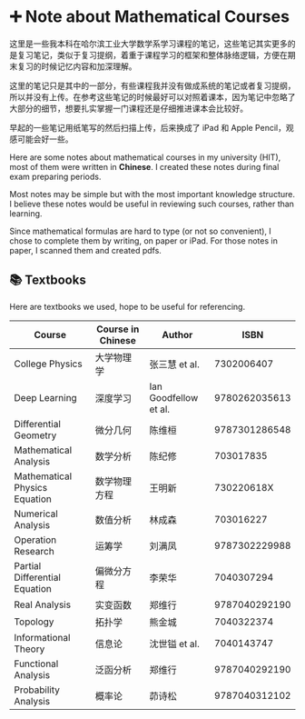 # 	➕ Note about Mathematical Courses

这里是一些我本科在哈尔滨工业大学数学系学习课程的笔记，这些笔记其实更多的是复习笔记，类似于复习提纲，着重于课程学习的框架和整体脉络逻辑，方便在期末复习的时候记忆内容和加深理解。

这里的笔记只是其中的一部分，有些课程我并没有做成系统的笔记或者复习提纲，所以并没有上传。在参考这些笔记的时候最好可以对照着课本，因为笔记中忽略了大部分的细节，想要扎实掌握一门课程还是仔细推进课本会比较好。

早起的一些笔记用纸笔写的然后扫描上传，后来换成了 iPad 和 Apple Pencil，观感可能会好一些。

Here are some notes about mathematical courses in my university (HIT), most of them were written in **Chinese**. I created these notes during final exam preparing periods. 

Most notes may be simple but with the most important knowledge structure. I believe these notes would be useful in reviewing such courses, rather than learning. 

Since mathematical formulas are hard to type (or not so convenient), I chose to complete them by writing, on paper or iPad. For those notes in paper, I scanned them and created pdfs. 



## 📚 Textbooks

Here are textbooks we used, hope to be useful for referencing. 

| Course | Course in Chinese | Author | ISBN |
| ---- | ---- | ---- | ---- |
| College Physics | 大学物理学 | 张三慧 et al. | 7302006407 |
| Deep Learning | 深度学习 | Ian Goodfellow et al. | 9780262035613 |
| Differential Geometry | 微分几何 | 陈维桓 | 9787301286548 |
| Mathematical Analysis | 数学分析 | 陈纪修 | 703017835 |
| Mathematical Physics Equation | 数学物理方程 | 王明新 | 730220618X |
| Numerical Analysis | 数值分析 | 林成森 | 703016227 |
| Operation Research | 运筹学 | 刘满凤 | 9787302229988 |
| Partial Differential Equation | 偏微分方程 | 李荣华 | 7040307294 |
| Real Analysis | 实变函数 | 郑维行 | 9787040292190 |
| Topology | 拓扑学 | 熊金城 | 7040322374 |
| Informational Theory | 信息论 | 沈世镒  et al. | 7040143747 |
| Functional Analysis | 泛函分析 | 郑维行 | 9787040292190 |
| Probability Analysis | 概率论 | 茆诗松 | 9787040312102 |

